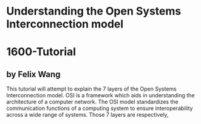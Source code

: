 # Understanding the Open Systems Interconnection model
# 1600-Tutorial
## by Felix Wang

This tutorial will attempt to explain the 7 layers of the Open Systems Interconnection model. OSI is a framework which aids in understanding the architecture of a computer network. The OSI model standardizes the communication functions of a computing system to ensure interoperability across a wide range of systems. Those 7 layers are respectively, 
